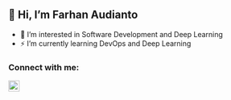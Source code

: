 ## 👋 Hi, I’m Farhan Audianto

- 👀 I’m interested in Software Development and Deep Learning
- ⚡ I’m currently learning DevOps and Deep Learning

### Connect with me:

[<img align="left" alt="fhaarn | LinkedIn" width="22px" src="https://cdn.jsdelivr.net/npm/simple-icons@v3/icons/linkedin.svg" />][linkedin]

<br />

[linkedin]: https://www.linkedin.com/in/yusronhanan/
